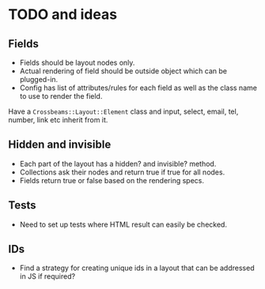 # TODO and ideas

## Fields

* Fields should be layout nodes only.
* Actual rendering of field should be outside object which can be plugged-in.
* Config has list of attributes/rules for each field as well as the class name to use to render the field.

Have a `Crossbeams::Layout::Element` class and input, select, email, tel, number, link etc inherit from it.

## Hidden and invisible

* Each part of the layout has a hidden? and invisible? method.
* Collections ask their nodes and return true if true for all nodes.
* Fields return true or false based on the rendering specs.

## Tests

* Need to set up tests where HTML result can easily be checked.

## IDs

* Find a strategy for creating unique ids in a layout that can be addressed in JS if required?

